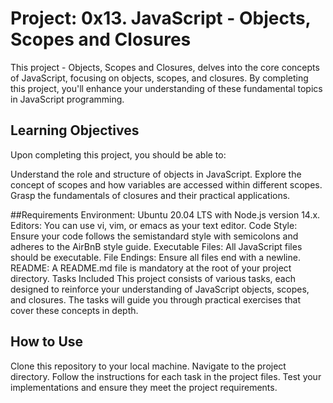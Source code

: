# Project: 0x13. JavaScript - Objects, Scopes and Closures
This project - Objects, Scopes and Closures, delves into the core concepts of JavaScript, focusing on objects, scopes, and closures. By completing this project, you'll enhance your understanding of these fundamental topics in JavaScript programming.

## Learning Objectives
Upon completing this project, you should be able to:

Understand the role and structure of objects in JavaScript.
Explore the concept of scopes and how variables are accessed within different scopes.
Grasp the fundamentals of closures and their practical applications.

##Requirements
Environment: Ubuntu 20.04 LTS with Node.js version 14.x.
Editors: You can use vi, vim, or emacs as your text editor.
Code Style: Ensure your code follows the semistandard style with semicolons and adheres to the AirBnB style guide.
Executable Files: All JavaScript files should be executable.
File Endings: Ensure all files end with a newline.
README: A README.md file is mandatory at the root of your project directory.
Tasks Included
This project consists of various tasks, each designed to reinforce your understanding of JavaScript objects, scopes, and closures. The tasks will guide you through practical exercises that cover these concepts in depth.

## How to Use
Clone this repository to your local machine.
Navigate to the project directory.
Follow the instructions for each task in the project files.
Test your implementations and ensure they meet the project requirements.
